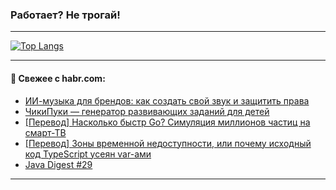 ### Работает? Не трогай!

---
<!--
#### 🛠️ Technical stack:

![Java](https://img.shields.io/badge/Java-informational?logo=Oracle&style=flat&logoColor=white&color=FF4500)
![Kotlin](https://img.shields.io/badge/Kotlin-informational?logo=Kotlin&style=flat&logoColor=white&color=774D97)
![TS](https://img.shields.io/badge/TypeScript-informational?logo=typeScript&style=flat&logoColor=black&color=017acc)
![Python](https://img.shields.io/badge/Python-informational?logo=Python&style=flat&logoColor=black&color=ffdd54) <br>
![Spring](https://img.shields.io/badge/Spring-informational?logo=Spring&style=flat&logoColor=white&color=6DB33F) 
![SpringBoot](https://img.shields.io/badge/SpringBoot-informational?logo=SpringBoot&style=flat&logoColor=white&color=6DB33F)
![Nest](https://img.shields.io/badge/NestJS-informational?logo=NestJS&style=flat&logoColor=white&color=E0234E) 
![NodeJS](https://img.shields.io/badge/NodeJS-informational?logo=node.js&style=flat&logoColor=white&color=70A760)<br>
![PostgreSQL](https://img.shields.io/badge/PostgreSQL-informational?logo=PostgreSQL&style=flat&logoColor=white&color=DAA520)
![MongoDB](https://img.shields.io/badge/MongoDB-informational?logo=MongoDB&style=flat&logoColor=white&color=870000)
![Apache](https://img.shields.io/badge/Apache-informational?logo=apache&style=flat&logoColor=white&color=f74e28)

___ 
-->

<!--- #### 🛠️ : --->

[![Top Langs](https://github-readme-stats-82jvfl3w3-advtsettinggmailcoms-projects.vercel.app/api/top-langs/?username=zloylis&langs_count=10&hide_title=true&title_color=e6edf3&size_weight=0.5&count_weight=0.5&layout=compact&hide_progress=true&hide_border=true&theme=dracula&hide=css,makefile,cmake)](https://github.com/zloylis)

<!---


####  :octocat:&nbsp;&nbsp; Статистика:

![GitHub stats](https://github-readme-stats-u2qms2cxw-advtsettinggmailcoms-projects.vercel.app/api?username=zloylis&show_icons=true&hide_border=true&theme=dracula&title_color=e6edf3&include_all_commits=true&count_private=true&hide_rank=false&hide_title=true&rank_icon=github)
-->
---

#### 💬 Свежее с habr.com:

<!-- BLOG-POST-LIST:START -->
- [ИИ-музыка для брендов: как создать свой звук и защитить права](https://habr.com/ru/articles/953892/?utm_source=habrahabr&utm_medium=rss&utm_campaign=953892)
- [ЧикиПуки — генератор развивающих заданий для детей](https://habr.com/ru/articles/953882/?utm_source=habrahabr&utm_medium=rss&utm_campaign=953882)
- [[Перевод] Насколько быстр Go? Симуляция миллионов частиц на смарт-ТВ](https://habr.com/ru/articles/953434/?utm_source=habrahabr&utm_medium=rss&utm_campaign=953434)
- [[Перевод] Зоны временной недоступности, или почему исходный код TypeScript усеян var-ами](https://habr.com/ru/articles/953850/?utm_source=habrahabr&utm_medium=rss&utm_campaign=953850)
- [Java Digest #29](https://habr.com/ru/companies/tbank/articles/953824/?utm_source=habrahabr&utm_medium=rss&utm_campaign=953824)
<!-- BLOG-POST-LIST:END -->

---
